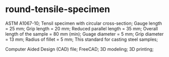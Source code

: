 # round-tensile-specimen
ASTM A1067-10;
Tensil specimen with circular cross-section;
Gauge length = 25 mm;
Grip length = 20 mm;
Reduced parallel length = 35 mm;
Overall length of the sample = 80 mm (min);
Guage diameter = 5 mm;
Grip diameter = 13 mm; 
Radius of fillet = 5 mm; 
This standard for casting steel samples;

Computer Aided Design (CAD) file;
FreeCAD;
3D modeling;
3D printing;

